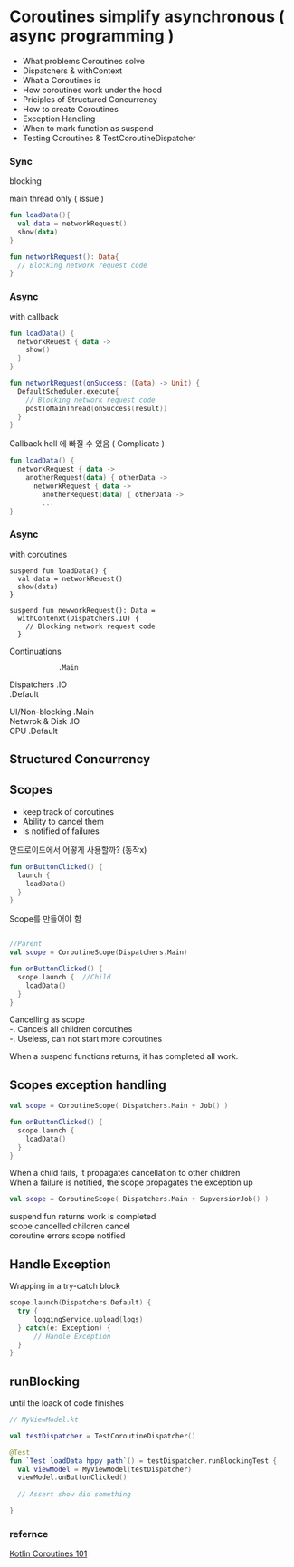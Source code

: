 # Coroutines simplify asynchronous ( async programming )

- What problems Coroutines solve  
- Dispatchers & withContext  
- What a Coroutines is  
- How coroutines work under the hood  
- Priciples of Structured Concurrency  
- How to create Coroutines  
- Exception Handling  
- When to mark function as suspend  
- Testing Coroutines & TestCoroutineDispatcher  


### Sync  
blocking  

main thread only ( issue )
```kotlin
fun loadData(){
  val data = networkRequest()
  show(data)
}

fun networkRequest(): Data{
  // Blocking network request code 
}
```

### Async  
with callback  

```kotlin
fun loadData() {
  networkReuest { data ->
    show()
  }
}

fun networkRequest(onSuccess: (Data) -> Unit) {
  DefaultScheduler.execute{
    // Blocking network request code
    postToMainThread(onSuccess(result))
  }
}
```

Callback hell 에 빠질 수 있음 ( Complicate )
```kotlin
fun loadData() {
  networkRequest { data ->
    anotherRequest(data) { otherData ->
      networkRequest { data ->
        anotherRequest(data) { otherData ->
        ...
}
```



### Async  
with coroutines

```
suspend fun loadData() {
  val data = networkReuest()
  show(data)
}

suspend fun newworkRequest(): Data =
  withContenxt(Dispatchers.IO) {
    // Blocking network request code
  }
```

Continuations


                .Main  
Dispatchers     .IO  
                .Default  
  
  
UI/Non-blocking .Main  
Netwrok & Disk  .IO  
           CPU  .Default  


## Structured Concurrency  

## Scopes
  - keep track of coroutines  
  - Ability to cancel them  
  - Is notified of failures  

안드로이드에서 어떻게 사용할까? (동작x)  
```kotlin
fun onButtonClicked() {
  launch {
    loadData()
  }  
}
```

Scope를 만들어야 함  
```kotlin

//Parent
val scope = CoroutineScope(Dispatchers.Main)

fun onButtonClicked() {
  scope.launch {  //Child
    loadData()
  }  
}
```
Cancelling as scope  
  -. Cancels all children coroutines  
  -. Useless, can not start more coroutines  
  
When a suspend functions returns, it has completed all work.    
 
 

## Scopes exception handling  
```kotlin
val scope = CoroutineScope( Dispatchers.Main + Job() )

fun onButtonClicked() {
  scope.launch {
    loadData()
  }  
}
```
When a child fails, it propagates cancellation to other children  
When a failure is notified, the scope propagates the exception up  


```kotlin
val scope = CoroutineScope( Dispatchers.Main + SupversiorJob() )
```

suspend fun returns         work is completed  
    scope cancelled         children cancel  
   coroutine errors         scope notified  


## Handle Exception  
Wrapping in a try-catch block  
```kotlin
scope.launch(Dispatchers.Default) {
  try {
      loggingService.upload(logs)
  } catch(e: Exception) {
      // Handle Exception
  }
}
```


## runBlocking  
until the loack of code finishes

```kotlin
// MyViewModel.kt

val testDispatcher = TestCoroutineDispatcher()

@Test
fun `Test loadData hppy path`() = testDispatcher.runBlockingTest {
  val viewModel = MyViewModel(testDispatcher)
  viewModel.onButtonClicked()
  
  // Assert show did something

}
```

### refernce  
[Kotlin Coroutines 101](https://www.youtube.com/watch?v=ZTDXo0-SKuU)  
